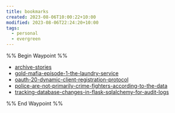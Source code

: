 ```yaml
---
title: bookmarks
created: 2023-08-06T10:00:22+10:00
modified: 2023-08-06T22:24:20+10:00
tags:
  - personal
  - evergreen
---
```

%% Begin Waypoint %%
- [archive-stories](./bookmarks/archive-stories.md)
- [gold-mafia-episode-1-the-laundry-service](./bookmarks/gold-mafia-episode-1-the-laundry-service.md)
- [oauth-20-dynamic-client-registration-protocol](./bookmarks/oauth-20-dynamic-client-registration-protocol.md)
- [police-are-not-primarily-crime-fighters-according-to-the-data](./bookmarks/police-are-not-primarily-crime-fighters-according-to-the-data.md)
- [tracking-database-changes-in-flask-sqlalchemy-for-audit-logs](./bookmarks/tracking-database-changes-in-flask-sqlalchemy-for-audit-logs.md)

%% End Waypoint %%
